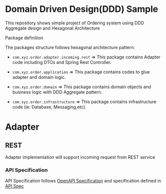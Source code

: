# Domain Driven Design(DDD) Sample

This repository shows simple project of Ordering system using DDD Aggregate design and Hexagonal Architecture

Package definition

The packages structure follows hexagonal architecture pattern:

* `com.xyz.order.adapter.incoming.rest` => This package contains Adapter code including DTOs and Spring Rest
  Controller.

* `com.xyz.order.application` => This package contains codes to glue adapter and domain logic.

* `com.xyz.order.domain` => This package contains domain objects and business logic with DDD Aggregate pattern.

* `com.xyz.order.infrastructure` => This package contains infrastructure code (ie: Database, Messaging,etc).

# Adapter

## REST

Adapter implementation will support incoming request from REST service

### API Specification

API Specification follows [OpenAPI Specification](https://swagger.io/specification/) and specification defined in
[API Spec](src/main/resources/api-spec/order-api.yaml)